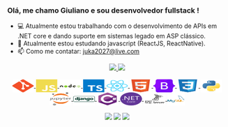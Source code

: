 ### Olá, me chamo Giuliano e sou desenvolvedor fullstack !

- 💻 Atualmente estou trabalhando com o desenvolvimento de APIs em .NET core e dando suporte em sistemas legado em ASP clássico.
- 📖 Atualmente estou estudando javascript (ReactJS, ReactNative).
- 📫 Como me contatar: juka2027@live.com

<div align="center">
  <a href="https://github.com/GiulianoBeltrami">
  <img height="180em" src="https://github-readme-stats.vercel.app/api?username=GiulianoBeltrami&show_icons=true&theme=dark&include_all_commits=true&count_private=true"/>
  <img height="180em" src="https://github-readme-stats.vercel.app/api/top-langs/?username=GiulianoBeltrami&layout=compact&langs_count=7&theme=dark"/>
</div>
  
  
  
<div style="display: inline_block" align="center"><br>
  <img align="center" alt="Giuliano-Git" height="30" width="50" src="https://github.com/devicons/devicon/blob/master/icons/git/git-original.svg">
  <img align="center" alt="Giuliano-Js" height="30" width="50" src="https://raw.githubusercontent.com/devicons/devicon/master/icons/javascript/javascript-plain.svg">
  <img align="center" alt="Giuliano-Node" height="30" width="50" src="https://github.com/devicons/devicon/blob/master/icons/nodejs/nodejs-original-wordmark.svg">
  <img align="center" alt="Giuliano-Ts" height="30" width="50" src="https://raw.githubusercontent.com/devicons/devicon/master/icons/typescript/typescript-plain.svg">
  <img align="center" alt="Giuliano-React" height="30" width="50" src="https://raw.githubusercontent.com/devicons/devicon/master/icons/react/react-original.svg">
  <img align="center" alt="Giuliano-HTML" height="30" width="50" src="https://raw.githubusercontent.com/devicons/devicon/master/icons/html5/html5-original.svg">
  <img align="center" alt="Giuliano-Bootstrap" height="30" width="50" src="https://github.com/devicons/devicon/blob/master/icons/bootstrap/bootstrap-original.svg">
  <img align="center" alt="Giuliano-CSS" height="30" width="50" src="https://raw.githubusercontent.com/devicons/devicon/master/icons/css3/css3-original.svg">
  <img align="center" alt="Giuliano-Python" height="30" width="50" src="https://raw.githubusercontent.com/devicons/devicon/master/icons/python/python-original.svg">
  <img align="center" alt="Giuliano-Jupyter" height="30" width="50" src="https://github.com/devicons/devicon/blob/master/icons/jupyter/jupyter-original-wordmark.svg">
  <img align="center" alt="Giuliano-Django" height="30" width="50" src="https://github.com/devicons/devicon/blob/master/icons/django/django-line.svg">
  <img align="center" alt="Giuliano-Csharp" height="30" width="50" src="https://raw.githubusercontent.com/devicons/devicon/master/icons/csharp/csharp-original.svg">
  <img align="center" alt="Giuliano-Netcore" height="30" width="50" src="https://github.com/devicons/devicon/blob/master/icons/dotnetcore/dotnetcore-original.svg">
  <img align="center" alt="Giuliano-Mssql" height="30" width="50" src="https://github.com/devicons/devicon/blob/master/icons/microsoftsqlserver/microsoftsqlserver-plain-wordmark.svg">
  <img align="center" alt="Giuliano-Mysql" height="30" width="40" src="https://github.com/devicons/devicon/blob/master/icons/mysql/mysql-original-wordmark.svg">
</div>
  
  
<div align="center" > <br>
  <a href="https://www.linkedin.com/in/giuliano-vigna-beltrami/" target="_blank"><img src="https://img.shields.io/badge/LinkedIn-0077B5?style=for-the-badge&logo=linkedin&logoColor=white" target="_blank"></a>
  <a href="https://www.instagram.com/jukavigna/" target="_blank"><img src="https://img.shields.io/badge/Instagram-E4405F?style=for-the-badge&logo=instagram&logoColor=white" target="_blank"></a>
   <a href="https://github.com/GiulianoBeltrami" target="_blank"><img src="https://img.shields.io/badge/GitHub-100000?style=for-the-badge&logo=github&logoColor=white" target="_blank"></a>
</div>
